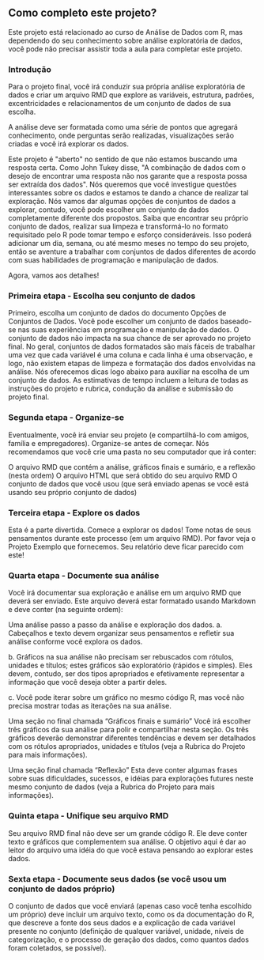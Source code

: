## Como completo este projeto?
Este projeto está relacionado ao curso de Análise de Dados com R, mas dependendo do seu conhecimento sobre análise exploratória de dados, você pode não precisar assistir toda a aula para completar este projeto.

### Introdução
Para o projeto final, você irá conduzir sua própria análise exploratória de dados e criar um arquivo RMD que explore as variáveis, estrutura, padrões, excentricidades e relacionamentos de um conjunto de dados de sua escolha.

A análise deve ser formatada como uma série de pontos que agregará conhecimento, onde perguntas serão realizadas, visualizações serão criadas e você irá explorar os dados.

Este projeto é "aberto" no sentido de que não estamos buscando uma resposta certa. Como John Tukey disse, "A combinação de dados com o desejo de encontrar uma resposta não nos garante que a resposta possa ser extraída dos dados". Nós queremos que você investigue questões interessantes sobre os dados e estamos te dando a chance de realizar tal exploração. Nós vamos dar algumas opções de conjuntos de dados a explorar, contudo, você pode escolher um conjunto de dados completamente diferente dos propostos. Saiba que encontrar seu próprio conjunto de dados, realizar sua limpeza e transformá-lo no formato requisitado pelo R pode tomar tempo e esforço consideráveis. Isso poderá adicionar um dia, semana, ou até mesmo meses no tempo do seu projeto, então se aventure a trabalhar com conjuntos de dados diferentes de acordo com suas habilidades de programação e manipulação de dados.

Agora, vamos aos detalhes!

### Primeira etapa - Escolha seu conjunto de dados
Primeiro, escolha um conjunto de dados do documento Opções de Conjuntos de Dados. Você pode escolher um conjunto de dados baseado-se nas suas experiências em programação e manipulação de dados. O conjunto de dados não impacta na sua chance de ser aprovado no projeto final. No geral, conjuntos de dados formatados são mais fáceis de trabalhar uma vez que cada variável é uma coluna e cada linha é uma observação, e logo, não existem etapas de limpeza e formatação dos dados envolvidas na análise. Nós oferecemos dicas logo abaixo para auxiliar na escolha de um conjunto de dados. As estimativas de tempo incluem a leitura de todas as instruções do projeto e rubrica, condução da análise e submissão do projeto final.

### Segunda etapa - Organize-se
Eventualmente, você irá enviar seu projeto (e compartilhá-lo com amigos, família e empregadores). Organize-se antes de começar. Nós recomendamos que você crie uma pasta no seu computador que irá conter:

O arquivo RMD que contém a análise, gráficos finais e sumário, e a reflexão (nesta ordem)
O arquivo HTML que será obtido do seu arquivo RMD
O conjunto de dados que você usou (que será enviado apenas se você está usando seu próprio conjunto de dados)

### Terceira etapa - Explore os dados
Esta é a parte divertida. Comece a explorar os dados! Tome notas de seus pensamentos durante este processo (em um arquivo RMD). Por favor veja o Projeto Exemplo que fornecemos. Seu relatório deve ficar parecido com este!

### Quarta etapa - Documente sua análise
Você irá documentar sua exploração e análise em um arquivo RMD que deverá ser enviado. Este arquivo deverá estar formatado usando Markdown e deve conter (na seguinte ordem):

Uma análise passo a passo da análise e exploração dos dados.
a. Cabeçalhos e texto devem organizar seus pensamentos e refletir sua análise conforme você explora os dados.

b. Gráficos na sua análise não precisam ser rebuscados com rótulos, unidades e títulos; estes gráficos são exploratório (rápidos e simples). Eles devem, contudo, ser dos tipos apropriados e efetivamente representar a informação que você deseja obter a partir deles.

c. Você pode iterar sobre um gráfico no mesmo código R, mas você não precisa mostrar todas as iterações na sua análise.

Uma seção no final chamada “Gráficos finais e sumário”
Você irá escolher três gráficos da sua análise para polir e compartilhar nesta seção. Os três gráficos deverão demonstrar diferentes tendências e devem ser detalhados com os rótulos apropriados, unidades e títulos (veja a Rubrica do Projeto para mais informações).

Uma seção final chamada “Reflexão”
Esta deve conter algumas frases sobre suas dificuldades, sucessos, e idéias para explorações futures neste mesmo conjunto de dados (veja a Rubrica do Projeto para mais informações).

### Quinta etapa - Unifique seu arquivo RMD
Seu arquivo RMD final não deve ser um grande código R. Ele deve conter texto e gráficos que complementem sua análise. O objetivo aqui é dar ao leitor do arquivo uma idéia do que você estava pensando ao explorar estes dados.

### Sexta etapa - Documente seus dados (se você usou um conjunto de dados próprio)
O conjunto de dados que você enviará (apenas caso você tenha escolhido um próprio) deve incluir um arquivo texto, como os da documentação do R, que descreve a fonte dos seus dados e a explicação de cada variável presente no conjunto (definição de qualquer variável, unidade, níveis de categorização, e o processo de geração dos dados, como quantos dados foram coletados, se possível).
